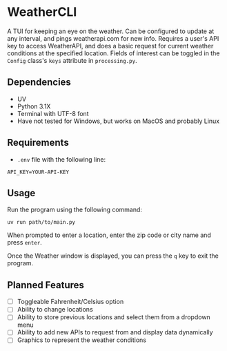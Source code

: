 # WeatherCLI
A TUI for keeping an eye on the weather. Can be configured to update at any interval, and pings weatherapi.com for new info. Requires a user's API key to access WeatherAPI, and does a basic request for current weather conditions at the specified location. Fields of interest can be toggled in the `Config` class's `keys` attribute in `processing.py`.

## Dependencies
- UV
- Python 3.1X
- Terminal with UTF-8 font
- Have not tested for Windows, but works on MacOS and probably Linux

## Requirements
- `.env` file with the following line:
```
API_KEY=YOUR-API-KEY
```

## Usage
Run the program using the following command:
```
uv run path/to/main.py
```
When prompted to enter a location, enter the zip code or city name and press `enter`.

Once the Weather window is displayed, you can press the `q` key to exit the program.

## Planned Features
- [ ] Toggleable Fahrenheit/Celsius option
- [ ] Ability to change locations
- [ ] Ability to store previous locations and select them from a dropdown menu
- [ ] Ability to add new APIs to request from and display data dynamically
- [ ] Graphics to represent the weather conditions
